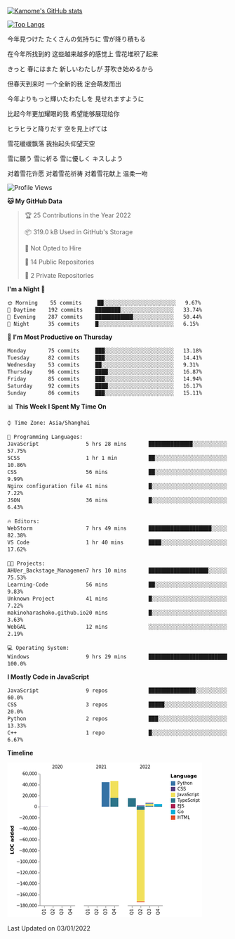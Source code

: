 [![Kamome's GitHub stats](https://github-readme-stats.vercel.app/api?username=MakinoharaShoko)](https://github.com/anuraghazra/github-readme-stats)

[![Top Langs](https://github-readme-stats.vercel.app/api/top-langs/?username=MakinoharaShoko&layout=compact)](https://github.com/anuraghazra/github-readme-stats)

今年見つけた たくさんの気持ちに 雪が降り積もる

在今年所找到的 这些越来越多的感觉上 雪花堆积了起来

きっと 春にはまた 新しいわたしが 芽吹き始めるから

但春天到来时 一个全新的我 定会萌发而出

今年よりもっと輝いたわたしを 見せれますように

比起今年更加耀眼的我 希望能够展现给你

ヒラヒラと降りだす 空を見上げては

雪花缓缓飘落 我抬起头仰望天空

雪に願う 雪に祈る 雪に優しく キスしよう

对着雪花许愿 对着雪花祈祷 对着雪花献上 温柔一吻

<!--
**MakinoharaShoko/MakinoharaShoko** is a ✨ _special_ ✨ repository because its `README.md` (this file) appears on your GitHub profile.

Here are some ideas to get you started:

- 🔭 I’m currently working on ...
- 🌱 I’m currently learning ...
- 👯 I’m looking to collaborate on ...
- 🤔 I’m looking for help with ...
- 💬 Ask me about ...
- 📫 How to reach me: ...
- 😄 Pronouns: ...
- ⚡ Fun fact: ...
-->

<!--START_SECTION:waka-->
![Profile Views](http://img.shields.io/badge/Profile%20Views-22-blue)

**🐱 My GitHub Data** 

> 🏆 25 Contributions in the Year 2022
 > 
> 📦 319.0 kB Used in GitHub's Storage 
 > 
> 🚫 Not Opted to Hire
 > 
> 📜 14 Public Repositories 
 > 
> 🔑 2 Private Repositories  
 > 
**I'm a Night 🦉** 

```text
🌞 Morning    55 commits     ██░░░░░░░░░░░░░░░░░░░░░░░   9.67% 
🌆 Daytime    192 commits    ████████░░░░░░░░░░░░░░░░░   33.74% 
🌃 Evening    287 commits    ████████████░░░░░░░░░░░░░   50.44% 
🌙 Night      35 commits     █░░░░░░░░░░░░░░░░░░░░░░░░   6.15%

```
📅 **I'm Most Productive on Thursday** 

```text
Monday       75 commits     ███░░░░░░░░░░░░░░░░░░░░░░   13.18% 
Tuesday      82 commits     ███░░░░░░░░░░░░░░░░░░░░░░   14.41% 
Wednesday    53 commits     ██░░░░░░░░░░░░░░░░░░░░░░░   9.31% 
Thursday     96 commits     ████░░░░░░░░░░░░░░░░░░░░░   16.87% 
Friday       85 commits     ███░░░░░░░░░░░░░░░░░░░░░░   14.94% 
Saturday     92 commits     ████░░░░░░░░░░░░░░░░░░░░░   16.17% 
Sunday       86 commits     ███░░░░░░░░░░░░░░░░░░░░░░   15.11%

```


📊 **This Week I Spent My Time On** 

```text
⌚︎ Time Zone: Asia/Shanghai

💬 Programming Languages: 
JavaScript               5 hrs 28 mins       ██████████████░░░░░░░░░░░   57.75% 
SCSS                     1 hr 1 min          ██░░░░░░░░░░░░░░░░░░░░░░░   10.86% 
CSS                      56 mins             ██░░░░░░░░░░░░░░░░░░░░░░░   9.99% 
Nginx configuration file 41 mins             █░░░░░░░░░░░░░░░░░░░░░░░░   7.22% 
JSON                     36 mins             █░░░░░░░░░░░░░░░░░░░░░░░░   6.43%

🔥 Editors: 
WebStorm                 7 hrs 49 mins       ████████████████████░░░░░   82.38% 
VS Code                  1 hr 40 mins        ████░░░░░░░░░░░░░░░░░░░░░   17.62%

🐱‍💻 Projects: 
AHUer_Backstage_Managemen7 hrs 10 mins       ███████████████████░░░░░░   75.53% 
Learning-Code            56 mins             ██░░░░░░░░░░░░░░░░░░░░░░░   9.83% 
Unknown Project          41 mins             █░░░░░░░░░░░░░░░░░░░░░░░░   7.22% 
makinoharashoko.github.io20 mins             █░░░░░░░░░░░░░░░░░░░░░░░░   3.63% 
WebGAL                   12 mins             ░░░░░░░░░░░░░░░░░░░░░░░░░   2.19%

💻 Operating System: 
Windows                  9 hrs 29 mins       █████████████████████████   100.0%

```

**I Mostly Code in JavaScript** 

```text
JavaScript               9 repos             ███████████████░░░░░░░░░░   60.0% 
CSS                      3 repos             █████░░░░░░░░░░░░░░░░░░░░   20.0% 
Python                   2 repos             ███░░░░░░░░░░░░░░░░░░░░░░   13.33% 
C++                      1 repo              █░░░░░░░░░░░░░░░░░░░░░░░░   6.67%

```


**Timeline**

![Chart not found](https://raw.githubusercontent.com/MakinoharaShoko/MakinoharaShoko/main/charts/bar_graph.png) 


 Last Updated on 03/01/2022
<!--END_SECTION:waka-->
